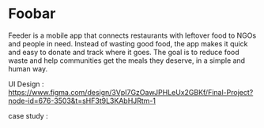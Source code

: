 # Foobar

Feeder is a mobile app that connects restaurants with leftover food to NGOs and people in need. Instead of wasting good food, the app makes it quick and easy to donate and track where it goes. The goal is to reduce food waste and help communities get the meals they deserve, in a simple and human way.

UI Design : https://www.figma.com/design/3VpI7GzOawJPHLeUx2GBKf/Final-Project?node-id=676-3503&t=sHF3t9L3KAbHJRtm-1

case study : 
